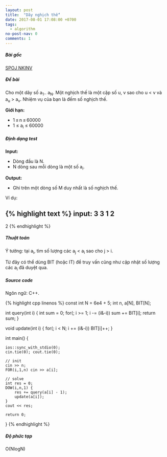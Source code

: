 ```yaml
---
layout: post
title:  "Dãy nghịch thế"
date: 2017-08-01 17:08:00 +0700
tags:
  - algorithm
no-post-nav: 0
comments: 1
---
```

##### **Bài gốc**
[SPOJ NKINV](http://vn.spoj.com/problems/NKINV/)

##### **Đề bài**
Cho một dãy số a<sub>1</sub>.. a<sub>N</sub>. Một nghịch thế là một cặp số u, v sao cho u < v và a<sub>u</sub> > a<sub>v</sub>. Nhiệm vụ của bạn là đếm số nghịch thế.

**Giới hạn:**

* 1 ≤ n ≤ 60000
* 1 ≤ a<sub>i</sub> ≤ 60000

##### **Định dạng test**
**Input:**

* Dòng đầu là N.
* N dòng sau mỗi dòng là một số a<sub>i</sub>.

**Output:**
* Ghi trên một dòng số M duy nhất là số nghịch thế.

Ví dụ:

{% highlight text %}
input:
3
3
1
2
---
2
{% endhighlight %}

##### **Thuật toán**

Ý tưởng: tại a<sub>i</sub>, tìm số lượng các a<sub>j</sub> < a<sub>i</sub> sao cho j > i.

Từ đây có thể dùng BIT (hoặc IT) để truy vấn cũng như cập nhật số lượng các a<sub>i</sub> đã duyệt qua.

##### **Source code**

Ngôn ngữ: C++.

{% highlight cpp linenos %}
const int N = 6e4 + 5;
int n, a[N], BIT[N];

int query(int i) {
    int sum = 0;
    for(; i >= 1; i -= (i&-i))
        sum += BIT[i];
    return sum;
}

void update(int i) {
    for(; i < N; i += (i&-i))
        BIT[i]++;
}

int main() {

    ios::sync_with_stdio(0);
    cin.tie(0); cout.tie(0);

    // init
    cin >> n;
    FOR(i,1,n) cin >> a[i];

    // solve
    int res = 0;
    DOW(i,n,1) {
        res += query(a[i] - 1);
        update(a[i]);
    }
    cout << res;

    return 0;
}
{% endhighlight %}

##### **Độ phức tạp**
O(NlogN)
